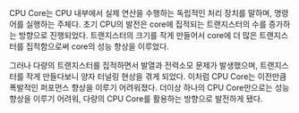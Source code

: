 CPU Core는 CPU 내부에서 실제 연산을 수행하는 독립적인 처리 장치를 말하며, 명령어를 실행하는 주체다. 초기 CPU의 발전은 core에 집적되는 트랜지스터의 수를 증가하는 방향으로 진행되었다. 트랜지스터의 크기를 작게 만들어서 core에 더 많은 트랜지스터를 집적함으로써 core의 성능 향상을 이루었다.

그러나 다량의 트랜지스터를 집적하면서 발열과 전력소모 문제가 발생했으며, 트랜지스터를 작게 만들다보니 양자 터널링 현상을 겪게 되었다. 이처럼 CPU Core는 이전만큼 폭발적인 퍼포먼스 향상을 이루기 어려워졌다. 더이상 하나의 CPU Core만으로는 성능 향상을 이루기 어려워, 다량의 CPU Core를 활용하는 방향으로 발전하게 됐다.



